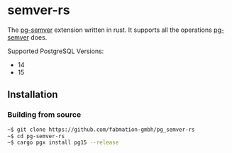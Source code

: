 # semver-rs

The [pg-semver][] extension written in rust.
It supports all the operations [pg-semver][] does.

Supported PostgreSQL Versions:
* 14
* 15

## Installation

### Building from source

```bash
~$ git clone https://github.com/fabmation-gmbh/pg_semver-rs
~$ cd pg-semver-rs
~$ cargo pgx install pg15 --release
```

<!-- LINKS -->
[pg-semver]: https://github.com/theory/pg-semver
